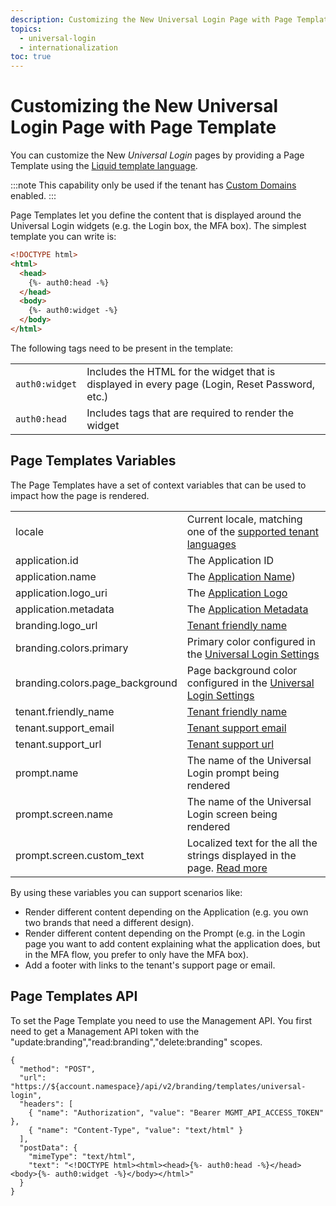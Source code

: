 ```yaml
---
description: Customizing the New Universal Login Page with Page Template
topics:
  - universal-login
  - internationalization
toc: true
---
```

# Customizing the New Universal Login Page with Page Template

You can customize the New <dfn data-key="universal-login">Universal Login</dfn> pages by providing a Page Template using the [Liquid template language](https://shopify.github.io/liquid/). 

:::note
This capability only be used if the tenant has [Custom Domains](/custom-domains) enabled.
:::

Page Templates let you define the content that is displayed around the Universal Login widgets (e.g. the Login box, the MFA box). The simplest template you can write is:

```html
<!DOCTYPE html>
<html>
  <head>
    {%- auth0:head -%}
  </head>
  <body>
    {%- auth0:widget -%}
  </body>
</html>
```

The following tags need to be present in the template:

|||
|:-----------------|:------------|
|`auth0:widget`| Includes the HTML for the widget that is displayed in every page (Login, Reset Password, etc.) |
|`auth0:head`| Includes tags that are required to render the widget |

## Page Templates Variables

The Page Templates have a set of context variables that can be used to impact how the page is rendered.

|||
|:-----------------|:------------|
|locale| Current locale, matching one of the [supported tenant languages](/universal-login/i18n)|
|application.id| The Application ID |
|application.name| The [Application Name](/dashboard/reference/settings-application#basic-settings)) |
|application.logo_uri| The [Application Logo](/dashboard/reference/settings-application#basic-settings) |
|application.metadata| The [Application Metadata](/dashboard/reference/settings-application#application-metadata) |
|branding.logo_url| [Tenant friendly name](/dashboard/reference/settings-tenant#basic-settings)|
|branding.colors.primary| Primary color configured in the [Universal Login Settings](${manage_url}/#/login_settings) |
|branding.colors.page_background| Page background color configured in the [Universal Login Settings](${manage_url}/#/login_settings)   |
|tenant.friendly_name| [Tenant friendly name](/dashboard/reference/settings-tenant#basic-settings) |
|tenant.support_email| [Tenant support email](/dashboard/reference/settings-tenant#basic-settings)  |
|tenant.support_url| [Tenant support url](/dashboard/reference/settings-tenant#basic-settings) |
|prompt.name| The name of the Universal Login prompt being rendered |
|prompt.screen.name| The name of the Universal Login screen being rendered |
|prompt.screen.custom_text| Localized text for the all the strings displayed in the page. [Read more](/universal-login/text-customization) |

By using these variables you can support scenarios like:

* Render different content depending on the Application (e.g. you own two brands that need a different design).
* Render different content depending on the Prompt (e.g. in the Login page you want to add content explaining what the application does, but in the MFA flow, you prefer to only have the MFA box).
* Add a footer with links to the tenant's support page or email.

## Page Templates API

To set the Page Template you need to use the Management API. You first need to get a Management API token with the "update:branding","read:branding","delete:branding" scopes.

```har
{
  "method": "POST",
  "url": "https://${account.namespace}/api/v2/branding/templates/universal-login",
  "headers": [
    { "name": "Authorization", "value": "Bearer MGMT_API_ACCESS_TOKEN" },
    { "name": "Content-Type", "value": "text/html" }
  ],
  "postData": {
    "mimeType": "text/html",
    "text": "<!DOCTYPE html><html><head>{%- auth0:head -%}</head><body>{%- auth0:widget -%}</body></html>"
  }
}
```

